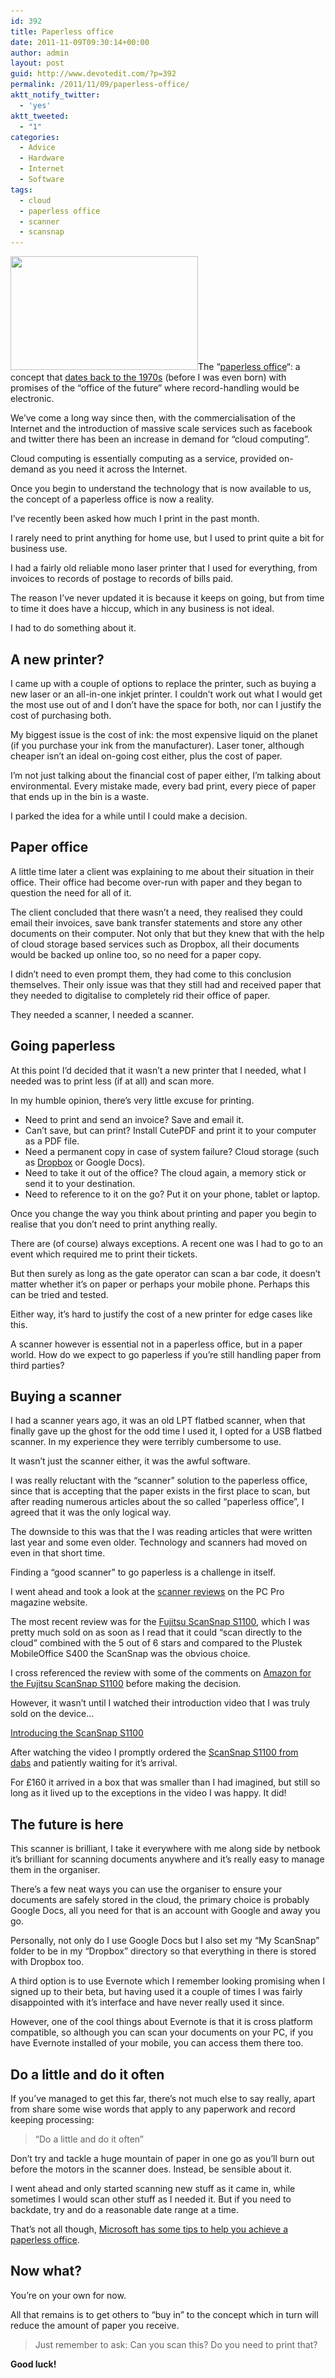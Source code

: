 ```yaml
---
id: 392
title: Paperless office
date: 2011-11-09T09:30:14+00:00
author: admin
layout: post
guid: http://www.devotedit.com/?p=392
permalink: /2011/11/09/paperless-office/
aktt_notify_twitter:
  - 'yes'
aktt_tweeted:
  - "1"
categories:
  - Advice
  - Hardware
  - Internet
  - Software
tags:
  - cloud
  - paperless office
  - scanner
  - scansnap
---
```

[<img class="alignright size-medium wp-image-436" title="PC Load Letter" src="/upload/2011/11/1280px-PC_Load_Letter-300x182.jpg" alt="" width="300" height="182" srcset="/upload/2011/11/1280px-PC_Load_Letter-300x182.jpg 300w, /upload/2011/11/1280px-PC_Load_Letter-1024x623.jpg 1024w, /upload/2011/11/1280px-PC_Load_Letter.jpg 1280w" sizes="(max-width: 300px) 100vw, 300px" />](/upload/2011/11/1280px-PC_Load_Letter.jpg)The &#8220;[paperless office](http://en.wikipedia.org/wiki/Paperless_office)&#8220;: a concept that [dates back to the 1970s](http://www.businessweek.com/technology/content/may2008/tc20080526_547942.htm) (before I was even born) with promises of the &#8220;office of the future&#8221; where record-handling would be electronic.

We&#8217;ve come a long way since then, with the commercialisation of the Internet and the introduction of massive scale services such as facebook and twitter there has been an increase in demand for &#8220;cloud computing&#8221;.

Cloud computing is essentially computing as a service, provided on-demand as you need it across the Internet.

Once you begin to understand the technology that is now available to us, the concept of a paperless office is now a reality.

<!--more-->I&#8217;ve recently been asked how much I print in the past month.

I rarely need to print anything for home use, but I used to print quite a bit for business use.

I had a fairly old reliable mono laser printer that I used for everything, from invoices to records of postage to records of bills paid.

The reason I&#8217;ve never updated it is because it keeps on going, but from time to time it does have a hiccup, which in any business is not ideal.

I had to do something about it.

## A new printer?

I came up with a couple of options to replace the printer, such as buying a new laser or an all-in-one inkjet printer. I couldn&#8217;t work out what I would get the most use out of and I don&#8217;t have the space for both, nor can I justify the cost of purchasing both.

My biggest issue is the cost of ink: the most expensive liquid on the planet (if you purchase your ink from the manufacturer). Laser toner, although cheaper isn&#8217;t an ideal on-going cost either, plus the cost of paper.

I&#8217;m not just talking about the financial cost of paper either, I&#8217;m talking about environmental. Every mistake made, every bad print, every piece of paper that ends up in the bin is a waste.

I parked the idea for a while until I could make a decision.

## Paper office

A little time later a client was explaining to me about their situation in their office. Their office had become over-run with paper and they began to question the need for all of it.

The client concluded that there wasn&#8217;t a need, they realised they could email their invoices, save bank transfer statements and store any other documents on their computer. Not only that but they knew that with the help of cloud storage based services such as Dropbox, all their documents would be backed up online too, so no need for a paper copy.

I didn&#8217;t need to even prompt them, they had come to this conclusion themselves. Their only issue was that they still had and received paper that they needed to digitalise to completely rid their office of paper.

They needed a scanner, I needed a scanner.

## Going paperless

At this point I&#8217;d decided that it wasn&#8217;t a new printer that I needed, what I needed was to print less (if at all) and scan more.

In my humble opinion, there&#8217;s very little excuse for printing.

  * Need to print and send an invoice? Save and email it.
  * Can&#8217;t save, but can print? Install CutePDF and print it to your computer as a PDF file.
  * Need a permanent copy in case of system failure? Cloud storage (such as [Dropbox](dropbox) or Google Docs).
  * Need to take it out of the office? The cloud again, a memory stick or send it to your destination.
  * Need to reference to it on the go? Put it on your phone, tablet or laptop.

Once you change the way you think about printing and paper you begin to realise that you don&#8217;t need to print anything really.

There are (of course) always exceptions. A recent one was I had to go to an event which required me to print their tickets.

But then surely as long as the gate operator can scan a bar code, it doesn&#8217;t matter whether it&#8217;s on paper or perhaps your mobile phone. Perhaps this can be tried and tested.

Either way, it&#8217;s hard to justify the cost of a new printer for edge cases like this.

A scanner however is essential not in a paperless office, but in a paper world. How do we expect to go paperless if you&#8217;re still handling paper from third parties?

## Buying a scanner

I had a scanner years ago, it was an old LPT flatbed scanner, when that finally gave up the ghost for the odd time I used it, I opted for a USB flatbed scanner. In my experience they were terribly cumbersome to use.

It wasn&#8217;t just the scanner either, it was the awful software.

I was really reluctant with the &#8220;scanner&#8221; solution to the paperless office, since that is accepting that the paper exists in the first place to scan, but after reading numerous articles about the so called &#8220;paperless office&#8221;, I agreed that it was the only logical way.

The downside to this was that the I was reading articles that were written last year and some even older. Technology and scanners had moved on even in that short time.

Finding a &#8220;good scanner&#8221; to go paperless is a challenge in itself.

I went ahead and took a look at the [scanner reviews](http://www.pcpro.co.uk/reviews/scanners) on the PC Pro magazine website.

The most recent review was for the [Fujitsu ScanSnap S1100](http://www.pcpro.co.uk/reviews/scanners/364906/fujitsu-scansnap-s1100), which I was pretty much sold on as soon as I read that it could &#8220;scan directly to the cloud&#8221; combined with the 5 out of 6 stars and compared to the Plustek MobileOffice S400 the ScanSnap was the obvious choice.

I cross referenced the review with some of the comments on [Amazon for the Fujitsu ScanSnap S1100](http://www.amazon.co.uk/Fujitsu-ScanSnap-S1100-Document-Scanner/dp/B004HAVBFM/ref=pd_cp_computers_3) before making the decision.

However, it wasn&#8217;t until I watched their introduction video that I was truly sold on the device&#8230;

[Introducing the ScanSnap S1100](http://www.youtube.com/watch?v=AFIsqnwAgF8)

After watching the video I promptly ordered the [ScanSnap S1100 from dabs](dabs) and patiently waiting for it&#8217;s arrival.

For £160 it arrived in a box that was smaller than I had imagined, but still so long as it lived up to the exceptions in the video I was happy. It did!

## The future is here

This scanner is brilliant, I take it everywhere with me along side by netbook it&#8217;s brilliant for scanning documents anywhere and it&#8217;s really easy to manage them in the organiser.

There&#8217;s a few neat ways you can use the organiser to ensure your documents are safely stored in the cloud, the primary choice is probably Google Docs, all you need for that is an account with Google and away you go.

Personally, not only do I use Google Docs but I also set my &#8220;My ScanSnap&#8221; folder to be in my &#8220;Dropbox&#8221; directory so that everything in there is stored with Dropbox too.

A third option is to use Evernote which I remember looking promising when I signed up to their beta, but having used it a couple of times I was fairly disappointed with it&#8217;s interface and have never really used it since.

However, one of the cool things about Evernote is that it is cross platform compatible, so although you can scan your documents on your PC, if you have Evernote installed of your mobile, you can access them there too.

## Do a little and do it often

If you&#8217;ve managed to get this far, there&#8217;s not much else to say really, apart from share some wise words that apply to any paperwork and record keeping processing:

> &#8220;Do a little and do it often&#8221;

Don&#8217;t try and tackle a huge mountain of paper in one go as you&#8217;ll burn out before the motors in the scanner does. Instead, be sensible about it.

I went ahead and only started scanning new stuff as it came in, while sometimes I would scan other stuff as I needed it. But if you need to backdate, try and do a reasonable date range at a time.

That&#8217;s not all though, [Microsoft has some tips to help you achieve a paperless office](http://www.microsoft.com/business/en-us/resources/technology/communications/6-tips-for-a-paperless-office.aspx?fbid=ziIUJL8SWZ7).

## Now what?

You&#8217;re on your own for now.

All that remains is to get others to &#8220;buy in&#8221; to the concept which in turn will reduce the amount of paper you receive.

> Just remember to ask: Can you scan this? Do you need to print that?

**Good luck!**